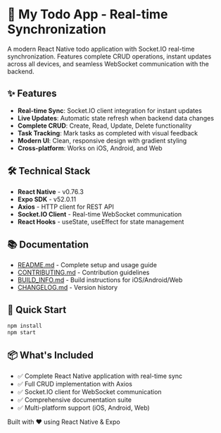 # 🎉 My Todo App - Real-time Synchronization

A modern React Native todo application with Socket.IO real-time synchronization. Features complete CRUD operations, instant updates across all devices, and seamless WebSocket communication with the backend.

## ✨ Features

- **Real-time Sync**: Socket.IO client integration for instant updates
- **Live Updates**: Automatic state refresh when backend data changes
- **Complete CRUD**: Create, Read, Update, Delete functionality
- **Task Tracking**: Mark tasks as completed with visual feedback
- **Modern UI**: Clean, responsive design with gradient styling
- **Cross-platform**: Works on iOS, Android, and Web

## 🛠️ Technical Stack

- **React Native** - v0.76.3
- **Expo SDK** - v52.0.11
- **Axios** - HTTP client for REST API
- **Socket.IO Client** - Real-time WebSocket communication
- **React Hooks** - useState, useEffect for state management

## 📚 Documentation

- [README.md](README.md) - Complete setup and usage guide
- [CONTRIBUTING.md](CONTRIBUTING.md) - Contribution guidelines
- [BUILD_INFO.md](BUILD_INFO.md) - Build instructions for iOS/Android/Web
- [CHANGELOG.md](CHANGELOG.md) - Version history

## 🚀 Quick Start

```bash
npm install
npm start
```

## 📦 What's Included

- ✅ Complete React Native application with real-time sync
- ✅ Full CRUD implementation with Axios
- ✅ Socket.IO client for WebSocket communication
- ✅ Comprehensive documentation suite
- ✅ Multi-platform support (iOS, Android, Web)

Built with ❤️ using React Native & Expo

